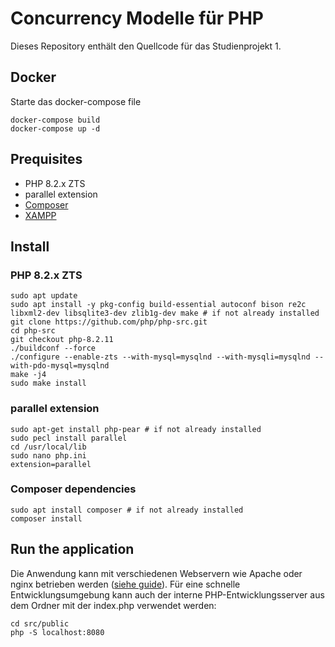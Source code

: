 # Concurrency Modelle für PHP
Dieses Repository enthält den Quellcode für das Studienprojekt 1.

## Docker
Starte das docker-compose file
```shell
docker-compose build
docker-compose up -d
```

## Prequisites
- PHP 8.2.x ZTS
- parallel extension
- [Composer](https://getcomposer.org/)
- [XAMPP](https://www.apachefriends.org/de/faq_linux.html)


## Install

### PHP 8.2.x ZTS
```shell
sudo apt update
sudo apt install -y pkg-config build-essential autoconf bison re2c libxml2-dev libsqlite3-dev zlib1g-dev make # if not already installed
git clone https://github.com/php/php-src.git
cd php-src
git checkout php-8.2.11
./buildconf --force
./configure --enable-zts --with-mysql=mysqlnd --with-mysqli=mysqlnd --with-pdo-mysql=mysqlnd
make -j4
sudo make install
```

### parallel extension
```shell
sudo apt-get install php-pear # if not already installed
sudo pecl install parallel
cd /usr/local/lib
sudo nano php.ini
extension=parallel
```

### Composer dependencies
```shell
sudo apt install composer # if not already installed
composer install
```

## Run the application
Die Anwendung kann mit verschiedenen Webservern wie Apache oder nginx betrieben werden ([siehe guide](https://www.slimframework.com/docs/v4/start/web-servers.html)). Für eine schnelle Entwicklungsumgebung kann auch der interne PHP-Entwicklungsserver aus dem Ordner mit der index.php verwendet werden:
```shell
cd src/public
php -S localhost:8080
```
